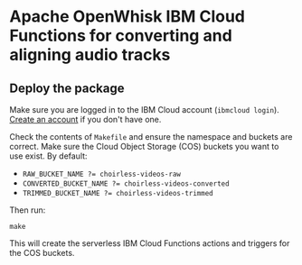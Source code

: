 # Apache OpenWhisk IBM Cloud Functions for converting and aligning audio tracks

## Deploy the package

Make sure you are logged in to the IBM Cloud account (`ibmcloud login`). [Create an account](https://developer.ibm.com/dwwi/jsp/register.jsp?eventid=cfc-2020-projects) if you don't have one.

Check the contents of `Makefile` and ensure the namespace and buckets are correct.
Make sure the Cloud Object Storage (COS) buckets you want to use exist. By default:

- `RAW_BUCKET_NAME ?= choirless-videos-raw`
- `CONVERTED_BUCKET_NAME ?= choirless-videos-converted`
- `TRIMMED_BUCKET_NAME ?= choirless-videos-trimmed`

Then run:

```
make
```

This will create the serverless IBM Cloud Functions actions and triggers for the COS buckets.





